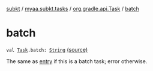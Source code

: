 [subkt](../../index.md) / [myaa.subkt.tasks](../index.md) / [org.gradle.api.Task](index.md) / [batch](./batch.md)

# batch

`val `[`Task`](https://docs.gradle.org/current/javadoc/org/gradle/api/Task.html)`.batch: `[`String`](https://kotlinlang.org/api/latest/jvm/stdlib/kotlin/-string/index.html) [(source)](https://github.com/Myaamori/SubKt/blob/0.1.19/src/main/kotlin/myaa/subkt/tasks/tasks.kt#L387)

The same as [entry](entry.md) if this is a batch task; error otherwise.

